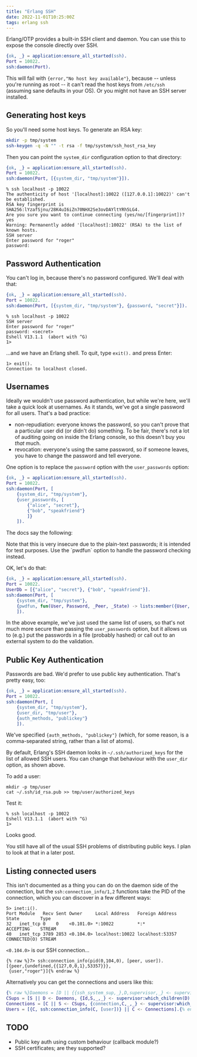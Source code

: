 ```yaml
---
title: "Erlang SSH"
date: 2022-11-01T10:25:00Z
tags: erlang ssh
---
```


Erlang/OTP provides a built-in SSH client and daemon. You can use this to expose the console directly over SSH.

```erlang
{ok, _} = application:ensure_all_started(ssh).
Port = 10022.
ssh:daemon(Port).
```

This will fail with `{error,"No host key available"}`, because -- unless you're running as root -- it can't read the
host keys from `/etc/ssh` (assuming sane defaults in your OS). Or you might not have an SSH server installed.

## Generating host keys

So you'll need some host keys. To generate an RSA key:

```bash
mkdir -p tmp/system
ssh-keygen -q -N "" -t rsa -f tmp/system/ssh_host_rsa_key
```

Then you can point the `system_dir` configuration option to that directory:

```erlang
{ok, _} = application:ensure_all_started(ssh).
Port = 10022.
ssh:daemon(Port, [{system_dir, "tmp/system"}]).
```

```
% ssh localhost -p 10022
The authenticity of host '[localhost]:10022 ([127.0.0.1]:10022)' can't be established.
RSA key fingerprint is SHA256:lYzafSjnu/28K4uI6iZn70NHX2Se3ovDAYltYRh5LG4.
Are you sure you want to continue connecting (yes/no/[fingerprint])? yes
Warning: Permanently added '[localhost]:10022' (RSA) to the list of known hosts.
SSH server
Enter password for "roger"
password:
```

## Password Authentication

You can't log in, because there's no password configured. We'll deal with that:

```erlang
{ok, _} = application:ensure_all_started(ssh).
Port = 10022.
ssh:daemon(Port, [{system_dir, "tmp/system"}, {password, "secret"}]).
```

```
% ssh localhost -p 10022
SSH server
Enter password for "roger"
password: <secret>
Eshell V13.1.1  (abort with ^G)
1>
```

...and we have an Erlang shell. To quit, type `exit().` and press Enter:

```
1> exit().
Connection to localhost closed.
```

## Usernames

Ideally we wouldn't use password authentication, but while we're here, we'll take a quick look at usernames. As it
stands, we've got a single password for all users. That's a bad practice:

- non-repudiation: everyone knows the password, so you can't prove that a particular user did (or didn't do) something.
  To be fair, there's not a lot of auditing going on inside the Erlang console, so this doesn't buy you _that_ much.
- revocation: everyone's using the same password, so if someone leaves, you have to change the password and tell
  everyone.

One option is to replace the `password` option with the `user_passwords` option:

```erlang
{ok, _} = application:ensure_all_started(ssh).
Port = 10022.
ssh:daemon(Port, [
    {system_dir, "tmp/system"},
    {user_passwords, [
        {"alice", "secret"},
        {"bob", "speakfriend"}
        ]}
    ]).
```

The docs say the following:

<div class="callout callout-danger" markdown="span">
Note that this is very insecure due to the plain-text passwords; it is intended for test purposes. Use the `pwdfun`
option to handle the password checking instead.
</div>

OK, let's do that:

```erlang
{ok, _} = application:ensure_all_started(ssh).
Port = 10022.
UserDb = [{"alice", "secret"}, {"bob", "speakfriend"}].
ssh:daemon(Port, [
    {system_dir, "tmp/system"},
    {pwdfun, fun(User, Password, _Peer, _State) -> lists:member({User, Password}, UserDb) end}
    ]).
```

In the above example, we've just used the same list of users, so that's not much more secure than passing the
`user_passwords` option, but it allows us to (e.g.) put the passwords in a file (probably hashed) or call out to an
external system to do the validation.

## Public Key Authentication

Passwords are bad. We'd prefer to use public key authentication. That's pretty easy, too:

```erlang
{ok, _} = application:ensure_all_started(ssh).
Port = 10022.
ssh:daemon(Port, [
    {system_dir, "tmp/system"},
    {user_dir, "tmp/user"},
    {auth_methods, "publickey"}
    ]).
```

We've specified `{auth_methods, "publickey"}` (which, for some reason, is a comma-separated string, rather than a list
of atoms).

By default, Erlang's SSH daemon looks in `~/.ssh/authorized_keys` for the list of allowed SSH users. You can change that
behaviour with the `user_dir` option, as shown above.

To add a user:

```
mkdir -p tmp/user
cat ~/.ssh/id_rsa.pub >> tmp/user/authorized_keys
```

Test it:

```
% ssh localhost -p 10022
Eshell V13.1.1  (abort with ^G)
1>
```

Looks good.

You still have all of the usual SSH problems of distributing public keys. I plan to look at that in a later post.

## Listing connected users

This isn't documented as a thing you can do on the daemon side of the connection, but the `ssh:connection_info/1,2`
functions take the PID of the connection, which you can discover in a few different ways:

```
5> inet:i().
Port Module   Recv Sent Owner     Local Address   Foreign Address State        Type
32   inet_tcp 0    0    <0.101.0> *:10022         *:*             ACCEPTING    STREAM
40   inet_tcp 3789 2853 <0.104.0> localhost:10022 localhost:53357 CONNECTED(O) STREAM
```

`<0.104.0>` is our SSH connection...

```
{% raw %}7> ssh:connection_info(pid(0,104,0), [peer, user]).
[{peer,{undefined,{{127,0,0,1},53357}}},
 {user,"roger"}]{% endraw %}
```

Alternatively you can get the connections and users like this:

```erlang
{% raw %}Daemons = [D || {{ssh_system_sup,_},D,supervisor,_} <- supervisor:which_children(sshd_sup)].
CSups = [S || D <- Daemons, {Id,S,_,_} <- supervisor:which_children(D), is_reference(Id)].
Connections = [C || S <- CSups, {connection,C,_,_} <- supervisor:which_children(S)].
Users = [{C, ssh:connection_info(C, [user])} || C <- Connections].{% endraw %}
```

## TODO

- Public key auth using custom behaviour (callback module?)
- SSH certificates; are they supported?
